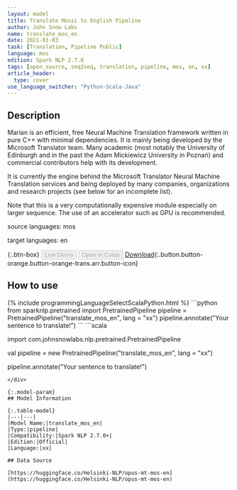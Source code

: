 ```yaml
---
layout: model
title: Translate Mossi to English Pipeline
author: John Snow Labs
name: translate_mos_en
date: 2021-01-03
task: [Translation, Pipeline Public]
language: mos
edition: Spark NLP 2.7.0
tags: [open_source, seq2seq, translation, pipeline, mos, en, xx]
article_header:
  type: cover
use_language_switcher: "Python-Scala-Java"
---
```


## Description

Marian is an efficient, free Neural Machine Translation framework written in pure C++ with minimal dependencies. It is mainly being developed by the Microsoft Translator team. Many academic (most notably the University of Edinburgh and in the past the Adam Mickiewicz University in Poznań) and commercial contributors help with its development.

It is currently the engine behind the Microsoft Translator Neural Machine Translation services and being deployed by many companies, organizations and research projects (see below for an incomplete list).

Note that this is a very computationally expensive module especially on larger sequence. The use of an accelerator such as GPU is recommended.

source languages: mos

target languages: en

{:.btn-box}
<button class="button button-orange" disabled>Live Demo</button>
<button class="button button-orange" disabled>Open in Colab</button>
[Download](https://s3.amazonaws.com/auxdata.johnsnowlabs.com/public/models/translate_mos_en_xx_2.7.0_2.4_1609689738585.zip){:.button.button-orange.button-orange-trans.arr.button-icon}

## How to use



<div class="tabs-box" markdown="1">
{% include programmingLanguageSelectScalaPython.html %}
```python
from sparknlp.pretrained import PretrainedPipeline 
pipeline = PretrainedPipeline("translate_mos_en", lang = "xx") 
pipeline.annotate("Your sentence to translate!")
```
```scala

import com.johnsnowlabs.nlp.pretrained.PretrainedPipeline

val pipeline = new PretrainedPipeline("translate_mos_en", lang = "xx")

pipeline.annotate("Your sentence to translate!")
```
</div>

{:.model-param}
## Model Information

{:.table-model}
|---|---|
|Model Name:|translate_mos_en|
|Type:|pipeline|
|Compatibility:|Spark NLP 2.7.0+|
|Edition:|Official|
|Language:|xx|

## Data Source

[https://huggingface.co/Helsinki-NLP/opus-mt-mos-en](https://huggingface.co/Helsinki-NLP/opus-mt-mos-en)